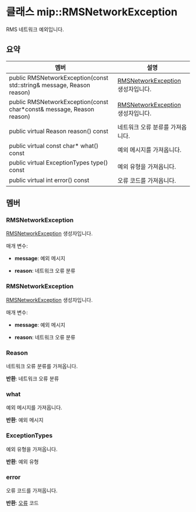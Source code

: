 # <a name="class-miprmsnetworkexception"></a>클래스 mip::RMSNetworkException 
RMS 네트워크 예외입니다.
  
## <a name="summary"></a>요약
 멤버                        | 설명                                
--------------------------------|---------------------------------------------
 public RMSNetworkException(const std::string& message, Reason reason)  |  [RMSNetworkException](class_mip_rmsnetworkexception.md) 생성자입니다.
 public RMSNetworkException(const char*const& message, Reason reason)  |  [RMSNetworkException](class_mip_rmsnetworkexception.md) 생성자입니다.
 public virtual Reason reason() const  |  네트워크 오류 분류를 가져옵니다.
 public virtual const char* what() const  |  예외 메시지를 가져옵니다.
 public virtual ExceptionTypes type() const  |  예외 유형을 가져옵니다.
 public virtual int error() const  |  오류 코드를 가져옵니다.
  
## <a name="members"></a>멤버
  
### <a name="rmsnetworkexception"></a>RMSNetworkException
[RMSNetworkException](class_mip_rmsnetworkexception.md) 생성자입니다.

매개 변수:  
* **message**: 예외 메시지 


* **reason**: 네트워크 오류 분류


  
### <a name="rmsnetworkexception"></a>RMSNetworkException
[RMSNetworkException](class_mip_rmsnetworkexception.md) 생성자입니다.

매개 변수:  
* **message**: 예외 메시지 


* **reason**: 네트워크 오류 분류


  
### <a name="reason"></a>Reason
네트워크 오류 분류를 가져옵니다.

  
**반환**: 네트워크 오류 분류
  
### <a name="what"></a>what
예외 메시지를 가져옵니다.

  
**반환**: 예외 메시지
  
### <a name="exceptiontypes"></a>ExceptionTypes
예외 유형을 가져옵니다.

  
**반환**: 예외 유형
  
### <a name="error"></a>error
오류 코드를 가져옵니다.

  
**반환**: [오류](class_mip_error.md) 코드